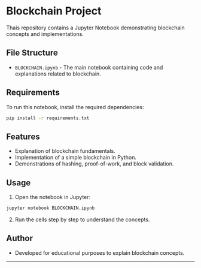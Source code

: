 # Blockchain Project

Thais repository contains a Jupyter Notebook demonstrating blockchain concepts and implementations.

## File Structure
- `BLOCKCHAIN.ipynb` - The main notebook containing code and explanations related to blockchain.

## Requirements
To run this notebook, install the required dependencies:
```bash
pip install -r requirements.txt
```

## Features
- Explanation of blockchain fundamentals.
- Implementation of a simple blockchain in Python.
- Demonstrations of hashing, proof-of-work, and block validation.

## Usage
1. Open the notebook in Jupyter:
```bash
jupyter notebook BLOCKCHAIN.ipynb
```
2. Run the cells step by step to understand the concepts.

## Author
- Developed for educational purposes to explain blockchain concepts.

---
